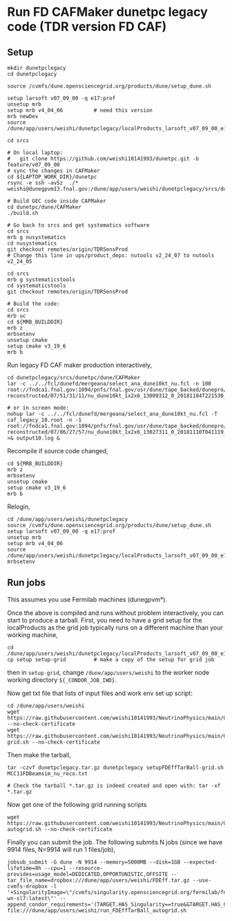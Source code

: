 # Run FD CAFMaker dunetpc legacy code (TDR version FD CAF)

## Setup

```
mkdir dunetpclegacy
cd dunetpclegacy

source /cvmfs/dune.opensciencegrid.org/products/dune/setup_dune.sh

setup larsoft v07_09_00 -q e17:prof
unsetup mrb
setup mrb v4_04_06          # need this version
mrb newDev
source /dune/app/users/weishi/dunetpclegacy/localProducts_larsoft_v07_09_00_e17_prof/setup

cd srcs

# On local laptop:
#   git clone https://github.com/weishi10141993/dunetpc.git -b feature/v07_09_00
# sync the changes in CAFMaker
cd ${LAPTOP_WORK_DIR}/dunetpc
rsync -e ssh -avSz  ./* weishi@dunegpvm13.fnal.gov:/dune/app/users/weishi/dunetpclegacy/srcs/dunetpc

# Build GEC code inside CAFMaker
cd dunetpc/dune/CAFMaker
./build.sh

# Go back to srcs and get systematics software
cd srcs    
mrb g nusystematics
cd nusystematics
git checkout remotes/origin/TDRSensProd
# Change this line in ups/product_deps: nutools v2_24_07 to nutools v2_24_05

cd srcs
mrb g systematicstools
cd systematicstools
git checkout remotes/origin/TDRSensProd

# Build the code:
cd srcs
mrb uc
cd ${MRB_BUILDDIR}       
mrb z
mrbsetenv
unsetup cmake
setup cmake v3_19_6
mrb b
```

Run legacy FD CAF maker production interactively,

```
cd dunetpclegacy/srcs/dunetpc/dune/CAFMaker
lar -c ../../fcl/dunefd/mergeana/select_ana_dune10kt_nu.fcl -n 100 root://fndca1.fnal.gov:1094/pnfs/fnal.gov/usr/dune/tape_backed/dunepro/mcc11/protodune/mc/full-reconstructed/07/51/31/11/nu_dune10kt_1x2x6_13009312_0_20181104T221530_gen_g4_detsim_reco.root

# or in screen mode:
nohup lar -c ../../fcl/dunefd/mergeana/select_ana_dune10kt_nu.fcl -T caf_legacy_10.root -n -1 root://fndca1.fnal.gov:1094/pnfs/fnal.gov/usr/dune/tape_backed/dunepro/mcc11/protodune/mc/full-reconstructed/07/86/27/57/nu_dune10kt_1x2x6_13027311_0_20181110T041119_gen_g4_detsim_reco.root >& output10.log &
```

Recompile if source code changed,

```
cd ${MRB_BUILDDIR}                   
mrb z
mrbsetenv  
unsetup cmake
setup cmake v3_19_6
mrb b
```

Relogin,

```
cd /dune/app/users/weishi/dunetpclegacy
source /cvmfs/dune.opensciencegrid.org/products/dune/setup_dune.sh
setup larsoft v07_09_00 -q e17:prof
unsetup mrb
setup mrb v4_04_06
source /dune/app/users/weishi/dunetpclegacy/localProducts_larsoft_v07_09_00_e17_prof/setup
mrbsetenv
```

## Run jobs

This assumes you use Fermilab machines (dunegpvm*).

Once the above is compiled and runs without problem interactively, you can start to produce a tarball. First, you need to have a grid setup for the localProducts as the grid job typically runs on a different machine than your working machine,

```
cd /dune/app/users/weishi/dunetpclegacy/localProducts_larsoft_v07_09_00_e17_prof
cp setup setup-grid         # make a copy of the setup for grid job
```

then in ```setup-grid```, change ```/dune/app/users/weishi``` to the worker node working directory ```${_CONDOR_JOB_IWD}```.

Now get txt file that lists of input files and work env set up script:

```
cd /dune/app/users/weishi
wget https://raw.githubusercontent.com/weishi10141993/NeutrinoPhysics/main/GEC/FDCAFlegacy/MCC11FDBeamsim/MCC11FDBeamsim_nu_reco.txt --no-check-certificate
wget https://raw.githubusercontent.com/weishi10141993/NeutrinoPhysics/main/GEC/FDCAFlegacy/setup_FDlegacyCAF-grid.sh --no-check-certificate
```

Then make the tarball,

```
tar -czvf dunetpclegacy.tar.gz dunetpclegacy setupFDEffTarBall-grid.sh MCC11FDBeamsim_nu_reco.txt

# Check the tarball *.tar.gz is indeed created and open with: tar -xf *.tar.gz
```

Now get one of the following grid running scripts

```
wget https://raw.githubusercontent.com/weishi10141993/NeutrinoPhysics/main/GEC/FDCAFlegacy/run_FDlegacyCAF-autogrid.sh --no-check-certificate
```

Finally you can submit the job. The following submits N jobs (since we have 9914 files, N=9914 will run 1 files/job),
```
jobsub_submit -G dune -N 9914 --memory=5000MB --disk=1GB --expected-lifetime=8h --cpu=1 --resource-provides=usage_model=DEDICATED,OPPORTUNISTIC,OFFSITE --tar_file_name=dropbox:///dune/app/users/weishi/FDEff.tar.gz --use-cvmfs-dropbox -l '+SingularityImage=\"/cvmfs/singularity.opensciencegrid.org/fermilab/fnal-wn-sl7:latest\"' --append_condor_requirements='(TARGET.HAS_Singularity==true&&TARGET.HAS_CVMFS_dune_opensciencegrid_org==true&&TARGET.HAS_CVMFS_larsoft_opensciencegrid_org==true&&TARGET.CVMFS_dune_opensciencegrid_org_REVISION>=1105&&TARGET.HAS_CVMFS_fifeuser1_opensciencegrid_org==true&&TARGET.HAS_CVMFS_fifeuser2_opensciencegrid_org==true&&TARGET.HAS_CVMFS_fifeuser3_opensciencegrid_org==true&&TARGET.HAS_CVMFS_fifeuser4_opensciencegrid_org==true)' file:///dune/app/users/weishi/run_FDEffTarBall_autogrid.sh
```
